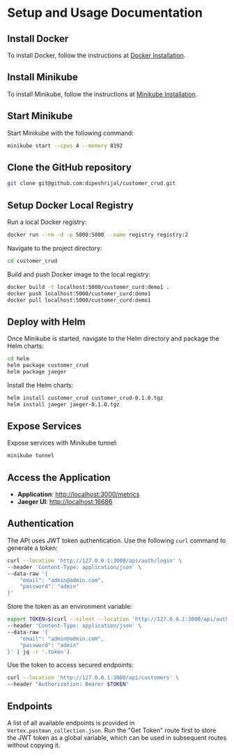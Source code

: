 # Setup and Usage Documentation

## Install Docker

To install Docker, follow the instructions at [Docker Installation](https://www.docker.com/products/docker-desktop/).

## Install Minikube

To install Minikube, follow the instructions at [Minikube Installation](https://minikube.sigs.k8s.io/docs/start/?arch=%2Fmacos%2Farm64%2Fstable%2Fbinary+download).

## Start Minikube

Start Minikube with the following command:

```bash
minikube start --cpus 4 --memory 8192
```

## Clone the GitHub repository

```bash
git clone git@github.com:dipeshrijal/customer_crud.git
```

## Setup Docker Local Registry

Run a local Docker registry:

```bash
docker run --rm -d -p 5000:5000 --name registry registry:2
```

Navigate to the project directory:

```bash
cd customer_crud
```

Build and push Docker image to the local registry:

```bash
docker build -t localhost:5000/customer_curd:demo1 .
docker push localhost:5000/customer_curd:demo1
docker pull localhost:5000/customer_curd:demo1
```

## Deploy with Helm

Once Minikube is started, navigate to the Helm directory and package the Helm charts:

```bash
cd helm
helm package customer_crud
helm package jaeger
```

Install the Helm charts:

```bash
helm install customer_crud customer_crud-0.1.0.tgz
helm install jaeger jaeger-0.1.0.tgz
```

## Expose Services

Expose services with Minikube tunnel:

```bash
minikube tunnel
```

## Access the Application

- **Application**: [http://localhost:3000/metrics](http://localhost:3000/metrics)
- **Jaeger UI**: [http://localhost:16686](http://localhost:16686)

## Authentication

The API uses JWT token authentication. Use the following `curl` command to generate a token:

```bash
curl --location 'http://127.0.0.1:3000/api/auth/login' \
--header 'Content-Type: application/json' \
--data-raw '{
    "email": "admin@admin.com",
    "password": "admin"
}'
```

Store the token as an environment variable:

```bash
export TOKEN=$(curl --silent --location 'http://127.0.0.1:3000/api/auth/login' \
--header 'Content-Type: application/json' \
--data-raw '{
    "email": "admin@admin.com",
    "password": "admin"
}' | jq -r '.token')
```

Use the token to access secured endpoints:

```bash
curl --location 'http://127.0.0.1:3000/api/customers' \
--header "Authorization: Bearer $TOKEN"
```

## Endpoints

A list of all available endpoints is provided in `Vertex.postman_collection.json`. Run the "Get Token" route first to store the JWT token as a global variable, which can be used in subsequent routes without copying it.
